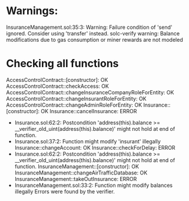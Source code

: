 # Warnings:
InsuranceManagement.sol:35:3: Warning: Failure condition of 'send' ignored. Consider using 'transfer' instead.
solc-verify warning: Balance modifications due to gas consumption or miner rewards are not modeled

# Checking all functions
AccessControlContract::[constructor]: OK
AccessControlContract::checkAccess: OK
AccessControlContract::changeInsuranceCompanyRoleForEntity: OK
AccessControlContract::changeInsurantRoleForEntity: OK
AccessControlContract::changeAdminRoleForEntity: OK
Insurance::[constructor]: OK
Insurance::cancelInsurance: ERROR
 - Insurance.sol:62:2: Postcondition 'address(this).balance >= __verifier_old_uint(address(this).balance)' might not hold at end of function.
 - Insurance.sol:37:2: Function might modify 'insurant' illegally
Insurance::changeAccount: OK
Insurance::checkForDelay: ERROR
 - Insurance.sol:62:2: Postcondition 'address(this).balance >= __verifier_old_uint(address(this).balance)' might not hold at end of function.
InsuranceManagement::[constructor]: OK
InsuranceManagement::changeAirTrafficDatabase: OK
InsuranceManagement::takeOutInsurance: ERROR
 - InsuranceManagement.sol:33:2: Function might modify balances illegally
Errors were found by the verifier.
